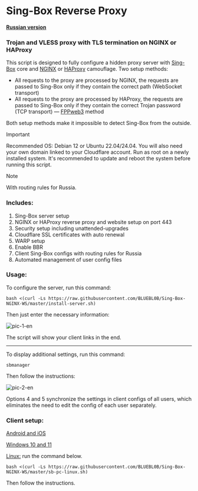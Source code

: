 # Sing-Box Reverse Proxy

[**Russian version**](https://github.com/BLUEBL0B/Sing-Box-NGINX-WS/blob/main/README.md)

### Trojan and VLESS proxy with TLS termination on NGINX or HAProxy
This script is designed to fully configure a hidden proxy server with [Sing-Box](https://sing-box.sagernet.org) core and [NGINX](https://nginx.org/en/) or [HAProxy](https://www.haproxy.org) camouflage. Two setup methods:
- All requests to the proxy are processed by NGINX, the requests are passed to Sing-Box only if they contain the correct path (WebSocket transport)
- All requests to the proxy are processed by HAProxy, the requests are passed to Sing-Box only if they contain the correct Trojan password (TCP transport) — [FPPweb3](https://github.com/FPPweb3) method

Both setup methods make it impossible to detect Sing-Box from the outside.

> [!IMPORTANT]
> Recommended OS: Debian 12 or Ubuntu 22.04/24.04. You will also need your own domain linked to your Cloudflare account. Run as root on a newly installed system. It's recommended to update and reboot the system before running this script.

> [!NOTE]
> With routing rules for Russia.
 
### Includes:
1) Sing-Box server setup
2) NGINX or HAProxy reverse proxy and website setup on port 443
3) Security setup including unattended-upgrades
4) Cloudflare SSL certificates with auto renewal
5) WARP setup
6) Enable BBR
7) Client Sing-Box configs with routing rules for Russia
8) Automated management of user config files
 
### Usage:

To configure the server, run this command:

```
bash <(curl -Ls https://raw.githubusercontent.com/BLUEBL0B/Sing-Box-NGINX-WS/master/install-server.sh)
```

Then just enter the necessary information:

![pic-1-en](https://github.com/user-attachments/assets/e6ab259b-5ed0-4881-aa83-a52e6e81ac6d)

The script will show your client links in the end.

-----

To display additional settings, run this command:

```
sbmanager
```

Then follow the instructions:

![pic-2-en](https://github.com/user-attachments/assets/d82312eb-96c1-4020-be4e-fa3afa9d27a9)

Options 4 and 5 synchronize the settings in client configs of all users, which eliminates the need to edit the config of each user separately.

### Client setup:
[Android and iOS](https://github.com/BLUEBL0B/Sing-Box-NGINX-WS/blob/main/Client-Guidelines/Sing-Box-Android-iOS-en.pdf)

[Windows 10 and 11](https://github.com/BLUEBL0B/Sing-Box-NGINX-WS/blob/main/Client-Guidelines/Sing-Box-Windows-10-11-en.pdf)

[Linux:](https://github.com/BLUEBL0B/Sing-Box-NGINX-WS/blob/main/README-ENG.md#client-setup) run the command below.
```
bash <(curl -Ls https://raw.githubusercontent.com/BLUEBL0B/Sing-Box-NGINX-WS/master/sb-pc-linux.sh)
```
Then follow the instructions.